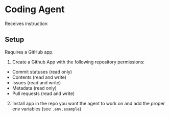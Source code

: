 # Coding Agent
Receives instruction

## Setup

Requires a GitHub app.

1) Create a Github App with the following repository permissions:

* Commit statuses (read only)
* Contents (read and write)
* Issues (read and write)
* Metadata (read only)
* Pull requests (read and write)

2) Install app in the repo you want the agent to work on and add the proper env variables (see `.env.example`)
